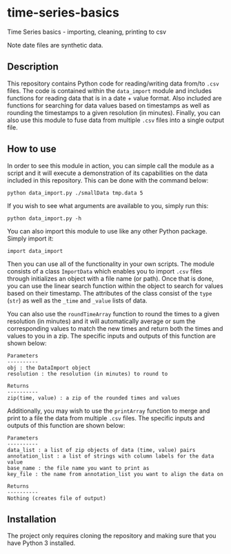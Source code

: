 # time-series-basics
Time Series basics - importing, cleaning, printing to csv

Note date files are synthetic data.

## Description
This repository contains Python code for reading/writing data from/to `.csv` files. The code is contained within the `data_import` module and includes functions for reading data that is in a date + value format. Also included are functions for searching for data values based on timestamps as well as rounding the timestamps to a given resolution (in minutes). Finally, you can also use this module to fuse data from multiple `.csv` files into a single output file.

## How to use
In order to see this module in action, you can simple call the module as a script and it will execute a demonstration of its capabilities on the data included in this repository. This can be done with the command below:

```
python data_import.py ./smallData tmp.data 5
```

If you wish to see what arguments are available to you, simply run this:

```
python data_import.py -h
```

You can also import this module to use like any other Python package. Simply import it:

```
import data_import
```

Then you can use all of the functionality in your own scripts. The module consists of a class `ImportData` which enables you to import `.csv` files through initializes an object with a file name (or path). Once that is done, you can use the linear search function within the object to search for values based on their timestamp. The attributes of the class consist of the `type` (`str`) as well as the `_time` and `_value` lists of data.

You can also use the `roundTimeArray` function to round the times to a given resolution (in minutes) and it will automatically average or sum the corresponding values to match the new times and return both the times and values to you in a zip. The specific inputs and outputs of this function are shown below:

```
Parameters
----------
obj : the DataImport object
resolution : the resolution (in minutes) to round to

Returns
----------
zip(time, value) : a zip of the rounded times and values
```

Additionally, you may wish to use the `printArray` function to merge and print to a file the data from multiple `.csv` files. The specific inputs and outputs of this function are shown below:

```
Parameters
----------
data_list : a list of zip objects of data (time, value) pairs
annotation_list : a list of strings with column labels for the data value
base_name : the file name you want to print as
key_file : the name from annotation_list you want to align the data on

Returns
----------
Nothing (creates file of output)
```

## Installation
The project only requires cloning the repository and making sure that you have Python 3 installed.